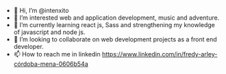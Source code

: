 - 👋 Hi, I’m @intenxito
- 👀 I’m interested web and application development, music and adventure.
- 🌱 I’m currently learning react js, Sass and strengthening my knowledge of javascript and node js.
- 💞️ I’m looking to collaborate on web development projects as a front end developer.
- 📫 How to reach me in linkedin https://www.linkedin.com/in/fredy-arley-córdoba-mena-0606b54a

<!---
intenxito/intenxito is a ✨ special ✨ repository because its `README.md` (this file) appears on your GitHub profile.
You can click the Preview link to take a look at your changes.
--->
